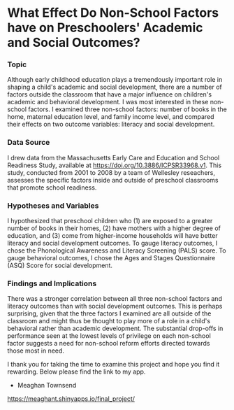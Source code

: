 # What Effect Do Non-School Factors have on Preschoolers' Academic and Social Outcomes?

### Topic

Although early childhood education plays a tremendously important role in shaping a child's academic and social development, there are a number of factors outside the classroom that have a major influence on children's academic and behavioral development. I was most interested in these non-school factors. I examined three non-school factors: number of books in the home, maternal education level, and family income level, and compared their effects on two outcome variables: literacy and social development. 

### Data Source

I drew data from the Massachusetts Early Care and Education and School Readiness Study, available at https://doi.org/10.3886/ICPSR33968.v1. This study, conducted from 2001 to 2008 by a team of Wellesley reseachers, assesses the specific factors inside and outside of preschool classrooms that promote school readiness.

### Hypotheses and Variables

I hypothesized that preschool children who (1) are exposed to a greater number of books in their homes, (2) have mothers with a higher degree of education, and (3) come from higher-income households will have better literacy and social development outcomes. To gauge literacy outcomes, I chose the Phonological Awareness and Literacy Screening (PALS) score. To gauge behavioral outcomes, I chose the Ages and Stages Questionnaire (ASQ) Score for social development. 

### Findings and Implications

There was a stronger correlation between all three non-school factors and literacy outcomes than with social development outcomes. This is perhaps surprising, given that the three factors I examined are all outside of the classroom and might thus be thought to play more of a role in a child's behavioral rather than academic development. The substantial drop-offs in performance seen at the lowest levels of privilege on each non-school factor suggests a need for non-school reform efforts directed towards those most in need. 

I thank you for taking the time to examine this project and hope you find it rewarding. Below please find the link to my app.

- Meaghan Townsend

https://meaghant.shinyapps.io/final_project/

